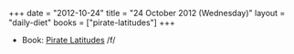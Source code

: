 +++
date = "2012-10-24"
title = "24 October 2012 (Wednesday)"
layout = "daily-diet"
books = ["pirate-latitudes"]
+++


* Book: [Pirate Latitudes](/books/pirate-latitudes) /f/